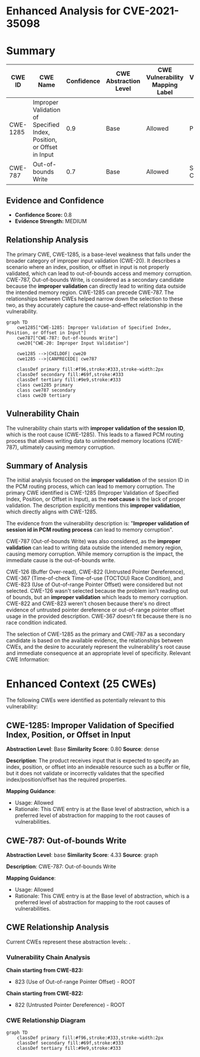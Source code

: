 # Enhanced Analysis for CVE-2021-35098

# Summary
| CWE ID | CWE Name | Confidence | CWE Abstraction Level | CWE Vulnerability Mapping Label | CWE-Vulnerability Mapping Notes |
|---|---|---|---|---|---|
| CWE-1285 | Improper Validation of Specified Index, Position, or Offset in Input | 0.9 | Base | Allowed | Primary CWE |
| CWE-787 | Out-of-bounds Write | 0.7 | Base | Allowed | Secondary Candidate |

## Evidence and Confidence

*   **Confidence Score:** 0.8
*   **Evidence Strength:** MEDIUM

## Relationship Analysis
The primary CWE, CWE-1285, is a base-level weakness that falls under the broader category of improper input validation (CWE-20). It describes a scenario where an index, position, or offset in input is not properly validated, which can lead to out-of-bounds access and memory corruption. CWE-787, Out-of-bounds Write, is considered as a secondary candidate because the **improper validation** can directly lead to writing data outside the intended memory region. CWE-1285 can precede CWE-787. The relationships between CWEs helped narrow down the selection to these two, as they accurately capture the cause-and-effect relationship in the vulnerability.

```mermaid
graph TD
    cwe1285["CWE-1285: Improper Validation of Specified Index, Position, or Offset in Input"]
    cwe787["CWE-787: Out-of-bounds Write"]
    cwe20["CWE-20: Improper Input Validation"]

    cwe1285 -->|CHILDOF| cwe20
    cwe1285 -->|CANPRECEDE| cwe787
    
    classDef primary fill:#f96,stroke:#333,stroke-width:2px
    classDef secondary fill:#69f,stroke:#333
    classDef tertiary fill:#9e9,stroke:#333
    class cwe1285 primary
    class cwe787 secondary
    class cwe20 tertiary
```

## Vulnerability Chain
The vulnerability chain starts with **improper validation of the session ID**, which is the root cause (CWE-1285). This leads to a flawed PCM routing process that allows writing data to unintended memory locations (CWE-787), ultimately causing memory corruption.

## Summary of Analysis
The initial analysis focused on the **improper validation** of the session ID in the PCM routing process, which can lead to memory corruption. The primary CWE identified is CWE-1285 (Improper Validation of Specified Index, Position, or Offset in Input), as the **root cause** is the lack of proper validation. The description explicitly mentions this **improper validation**, which directly aligns with CWE-1285.

The evidence from the vulnerability description is: "**Improper validation of session id in PCM routing process** can lead to memory corruption".

CWE-787 (Out-of-bounds Write) was also considered, as the **improper validation** can lead to writing data outside the intended memory region, causing memory corruption. While memory corruption is the impact, the immediate cause is the out-of-bounds write.

CWE-126 (Buffer Over-read), CWE-822 (Untrusted Pointer Dereference), CWE-367 (Time-of-check Time-of-use (TOCTOU) Race Condition), and CWE-823 (Use of Out-of-range Pointer Offset) were considered but not selected. CWE-126 wasn't selected because the problem isn't reading out of bounds, but an **improper validation** which leads to memory corruption. CWE-822 and CWE-823 weren't chosen because there's no direct evidence of untrusted pointer dereference or out-of-range pointer offset usage in the provided description. CWE-367 doesn't fit because there is no race condition indicated.

The selection of CWE-1285 as the primary and CWE-787 as a secondary candidate is based on the available evidence, the relationships between CWEs, and the desire to accurately represent the vulnerability's root cause and immediate consequence at an appropriate level of specificity.
Relevant CWE Information:

# Enhanced Context (25 CWEs)
The following CWEs were identified as potentially relevant to this vulnerability:

## CWE-1285: Improper Validation of Specified Index, Position, or Offset in Input
**Abstraction Level**: Base
**Similarity Score**: 0.80
**Source**: dense

**Description**:
The product receives input that is expected to specify an index, position, or offset into an indexable resource such as a buffer or file, but it does not validate or incorrectly validates that the specified index/position/offset has the required properties.

**Mapping Guidance**:
- Usage: Allowed
- Rationale: This CWE entry is at the Base level of abstraction, which is a preferred level of abstraction for mapping to the root causes of vulnerabilities.

## CWE-787: Out-of-bounds Write
**Abstraction Level**: base
**Similarity Score**: 4.33
**Source**: graph

**Description**:
CWE-787: Out-of-bounds Write

**Mapping Guidance**:
- Usage: Allowed
- Rationale: This CWE entry is at the Base level of abstraction, which is a preferred level of abstraction for mapping to the root causes of vulnerabilities.


## CWE Relationship Analysis

Current CWEs represent these abstraction levels: .


### Vulnerability Chain Analysis

**Chain starting from CWE-823:**
- 823 (Use of Out-of-range Pointer Offset) - ROOT


**Chain starting from CWE-822:**
- 822 (Untrusted Pointer Dereference) - ROOT



### CWE Relationship Diagram

```mermaid
graph TD
    classDef primary fill:#f96,stroke:#333,stroke-width:2px
    classDef secondary fill:#69f,stroke:#333
    classDef tertiary fill:#9e9,stroke:#333
```